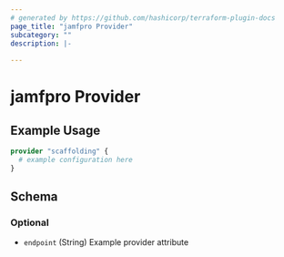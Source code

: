 ```yaml
---
# generated by https://github.com/hashicorp/terraform-plugin-docs
page_title: "jamfpro Provider"
subcategory: ""
description: |-
  
---
```


# jamfpro Provider



## Example Usage

```terraform
provider "scaffolding" {
  # example configuration here
}
```

<!-- schema generated by tfplugindocs -->
## Schema

### Optional

- `endpoint` (String) Example provider attribute
